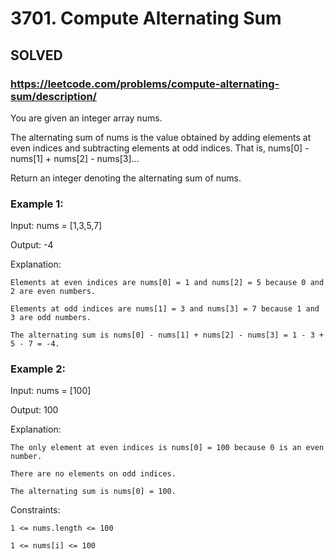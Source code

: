 # 3701. Compute Alternating Sum

## SOLVED
### https://leetcode.com/problems/compute-alternating-sum/description/
You are given an integer array nums.



The alternating sum of nums is the value obtained by adding elements at even indices and subtracting elements at odd indices. That is, nums[0] - nums[1] + nums[2] - nums[3]...



Return an integer denoting the alternating sum of nums.





### Example 1:





Input: nums = [1,3,5,7]




Output: -4





Explanation:





	Elements at even indices are nums[0] = 1 and nums[2] = 5 because 0 and 2 are even numbers.

	Elements at odd indices are nums[1] = 3 and nums[3] = 7 because 1 and 3 are odd numbers.

	The alternating sum is nums[0] - nums[1] + nums[2] - nums[3] = 1 - 3 + 5 - 7 = -4.







### Example 2:





Input: nums = [100]




Output: 100





Explanation:





	The only element at even indices is nums[0] = 100 because 0 is an even number.

	There are no elements on odd indices.

	The alternating sum is nums[0] = 100.









Constraints:





	1 <= nums.length <= 100

	1 <= nums[i] <= 100



